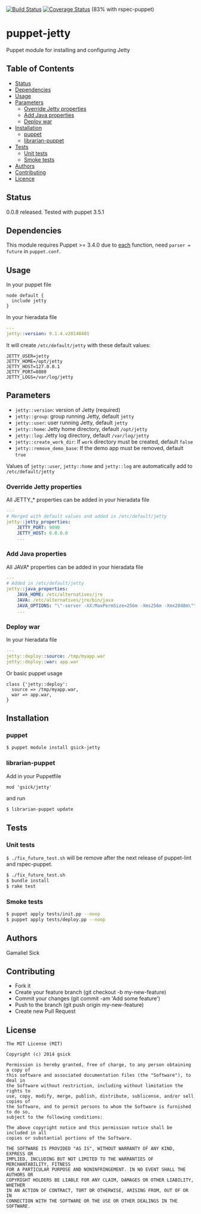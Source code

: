 [![Build Status](https://travis-ci.org/gsick/puppet-jetty.svg?branch=master)](https://travis-ci.org/gsick/puppet-jetty)
[![Coverage Status](https://coveralls.io/repos/gsick/puppet-jetty/badge.png?branch=master)](https://coveralls.io/r/gsick/puppet-jetty?branch=master)
(83% with rspec-puppet)

puppet-jetty
============

Puppet module for installing and configuring Jetty

## Table of Contents

* [Status](#status)
* [Dependencies](#dependencies)
* [Usage](#usage)
* [Parameters](#parameters)
    * [Override Jetty properties](#override-jetty-properties)
    * [Add Java properties](#add-java-properties)
    * [Deploy war](#deploy-war)
* [Installation](#installation)
    * [puppet](#puppet)
    * [librarian-puppet](#librarian-puppet)
* [Tests](#tests)
    * [Unit tests](#unit-tests)
    * [Smoke tests](#smoke-tests)
* [Authors](#authors)
* [Contributing](#contributing)
* [Licence](#licence)

## Status

0.0.8 released.
Tested with puppet 3.5.1

## Dependencies

This module requires Puppet >= 3.4.0 due to [each](http://docs.puppetlabs.com/references/latest/function.html#each) function, need `parser = future` in `puppet.conf`.<br />

## Usage

In your puppet file

```puppet
node default {
  include jetty
}
```

In your hieradata file

```yaml
---
jetty::version: 9.1.4.v20140401
```

It will create `/etc/default/jetty` with these default values:

```text
JETTY_USER=jetty
JETTY_HOME=/opt/jetty
JETTY_HOST=127.0.0.1
JETTY_PORT=8080
JETTY_LOGS=/var/log/jetty
```

## Parameters

  * `jetty::version`: version of Jetty (required)
  * `jetty::group`: group running Jetty, default `jetty`
  * `jetty::user`: user running Jetty, default `jetty`
  * `jetty::home`: Jetty home directory, default `/opt/jetty`
  * `jetty::log`: Jetty log directory, default `/var/log/jetty`
  * `jetty::create_work_dir`: If `work` directory must be created, default `false`
  * `jetty::remove_demo_base`: If the demo app must be removed, default `true`

Values of `jetty::user`, `jetty::home` and `jetty::log` are automatically add to `/etc/default/jetty`


### Override Jetty properties

All JETTY_* properties can be added in your hieradata file

```yaml
---
# Merged with default values and added in /etc/default/jetty
jetty::jetty_properties:
    JETTY_PORT: 9090
    JETTY_HOST: 0.0.0.0
    ...
```

### Add Java properties

All JAVA* properties can be added in your hieradata file

```yaml
---
# Added in /etc/default/jetty
jetty::java_properties:
    JAVA_HOME: /etc/alternatives/jre
    JAVA: /etc/alternatives/jre/bin/java
    JAVA_OPTIONS: "\"-server -XX:MaxPermSize=256m -Xms256m -Xmx2048m\""
    ...
```

### Deploy war

In your hieradata file

```yaml
---
jetty::deploy::source: /tmp/myapp.war
jetty::deploy::war: app.war
```

Or basic puppet usage

```puppet
class {'jetty::deploy':
  source => /tmp/myapp.war,
  war => app.war,
}
```

## Installation

### puppet

```bash
$ puppet module install gsick-jetty
```

### librarian-puppet

Add in your Puppetfile

```text
mod 'gsick/jetty'
```

and run

```bash
$ librarian-puppet update
```

## Tests

### Unit tests

`$ ./fix_future_test.sh` will be remove after the next release of puppet-lint and rspec-puppet.

```bash
$ ./fix_future_test.sh
$ bundle install
$ rake test
```

### Smoke tests

```bash
$ puppet apply tests/init.pp --noop
$ puppet apply tests/deploy.pp --noop
```

## Authors

Gamaliel Sick

## Contributing

  * Fork it
  * Create your feature branch (git checkout -b my-new-feature)
  * Commit your changes (git commit -am 'Add some feature')
  * Push to the branch (git push origin my-new-feature)
  * Create new Pull Request

## License

```
The MIT License (MIT)

Copyright (c) 2014 gsick

Permission is hereby granted, free of charge, to any person obtaining a copy of
this software and associated documentation files (the "Software"), to deal in
the Software without restriction, including without limitation the rights to
use, copy, modify, merge, publish, distribute, sublicense, and/or sell copies of
the Software, and to permit persons to whom the Software is furnished to do so,
subject to the following conditions:

The above copyright notice and this permission notice shall be included in all
copies or substantial portions of the Software.

THE SOFTWARE IS PROVIDED "AS IS", WITHOUT WARRANTY OF ANY KIND, EXPRESS OR
IMPLIED, INCLUDING BUT NOT LIMITED TO THE WARRANTIES OF MERCHANTABILITY, FITNESS
FOR A PARTICULAR PURPOSE AND NONINFRINGEMENT. IN NO EVENT SHALL THE AUTHORS OR
COPYRIGHT HOLDERS BE LIABLE FOR ANY CLAIM, DAMAGES OR OTHER LIABILITY, WHETHER
IN AN ACTION OF CONTRACT, TORT OR OTHERWISE, ARISING FROM, OUT OF OR IN
CONNECTION WITH THE SOFTWARE OR THE USE OR OTHER DEALINGS IN THE SOFTWARE.
```